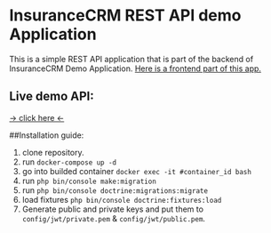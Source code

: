 # InsuranceCRM REST API demo Application

This is a simple REST API application that is part of the backend of InsuranceCRM Demo Application. 
[ Here is a frontend part of this app.](https://github.com/piotrwojewoda/insurance-crm-react)
## Live demo API:
[ -> click here <-](http://pw85.pl/insuranceapi/public/index.php/api)

##Installation guide:

1. clone repository.
2. run `docker-compose up -d`
3. go into builded container `docker exec -it #container_id bash`
4. run `php bin/console make:migration`
5. run `php bin/console doctrine:migrations:migrate`
6. load fixtures `php bin/console doctrine:fixtures:load`
7. Generate public and private keys and put them to `config/jwt/private.pem` & `config/jwt/public.pem`.
